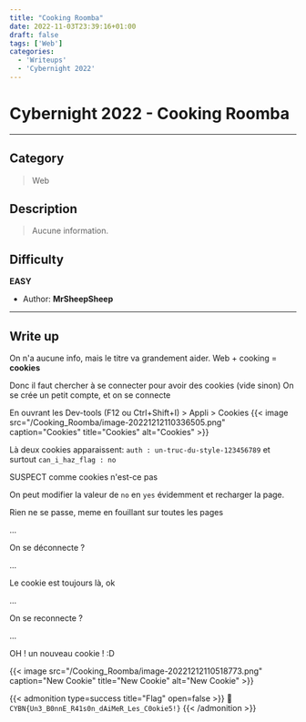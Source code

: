 ```yaml
---
title: "Cooking Roomba"
date: 2022-11-03T23:39:16+01:00
draft: false
tags: ['Web']
categories:
  - 'Writeups'
  - 'Cybernight 2022'
---
```


# Cybernight 2022 - Cooking Roomba
---

## Category

> Web

## Description

> Aucune information.

## Difficulty

**EASY**

- Author: **MrSheepSheep**
---

## Write up

On n'a aucune info, mais le titre va grandement aider.
Web + cooking = **cookies**

Donc il faut chercher à se connecter pour avoir des cookies (vide sinon)
On se crée un petit compte, et on se connecte

En ouvrant les Dev-tools (F12 ou Ctrl+Shift+I) > Appli > Cookies
{{< image src="/Cooking_Roomba/image-20221212110336505.png" caption="Cookies" title="Cookies" alt="Cookies" >}}


Là deux cookies apparaissent: `auth : un-truc-du-style-123456789` et surtout `can_i_haz_flag : no`

SUSPECT comme cookies n'est-ce pas

On peut modifier la valeur de `no` en `yes` évidemment et recharger la page.

Rien ne se passe, meme en fouillant sur toutes les pages

...

On se déconnecte ?

...

Le cookie est toujours là, ok

...

On se reconnecte ?

...

OH ! un nouveau cookie ! :D

{{< image src="/Cooking_Roomba/image-20221212110518773.png" caption="New Cookie" title="New Cookie" alt="New Cookie" >}}

{{< admonition type=success title="Flag" open=false >}}
:triangular_flag_on_post: `CYBN{Un3_B0nnE_R41s0n_dAiMeR_Les_C0okie5!}`
{{< /admonition >}}

